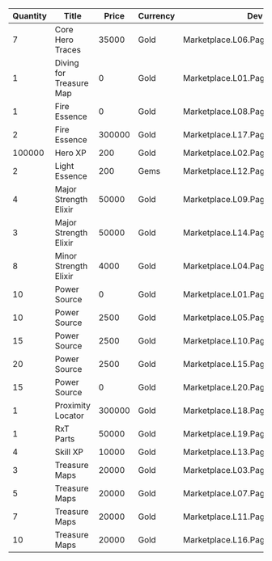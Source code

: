 | Quantity | Title | Price | Currency |  Dev Name |
| -------- | ----- | ----- | -------- |  -------- |
| 7 | Core Hero Traces | 35000 | Gold | Marketplace.L06.Page01.Token.02 |
| 1 | Diving for Treasure Map | 0 | Gold | Marketplace.L01.Page1.VIP5.FreeBonus.01 |
| 1 | Fire Essence | 0 | Gold | Marketplace.L08.Page01.Free.41 |
| 2 | Fire Essence | 300000 | Gold | Marketplace.L17.Page01.Shard.07 |
| 100000 | Hero XP | 200 | Gold | Marketplace.L02.Page01.XP.01 |
| 2 | Light Essence | 200 | Gems | Marketplace.L12.Page01.Reagent.08 |
| 4 | Major Strength Elixir | 50000 | Gold | Marketplace.L09.Page01.MajorElixir.03 |
| 3 | Major Strength Elixir | 50000 | Gold | Marketplace.L14.Page01.ElixirAll.04 |
| 8 | Minor Strength Elixir | 4000 | Gold | Marketplace.L04.Page01.MinorElixir.04 |
| 10 | Power Source | 0 | Gold | Marketplace.L01.Page01.Free.13 |
| 10 | Power Source | 2500 | Gold | Marketplace.L05.Page01.PowerSource.01 |
| 15 | Power Source | 2500 | Gold | Marketplace.L10.Page01.PowerSource.04 |
| 20 | Power Source | 2500 | Gold | Marketplace.L15.Page01.PowerSource.07 |
| 15 | Power Source | 0 | Gold | Marketplace.L20.Page01.Free.72 |
| 1 | Proximity Locator | 300000 | Gold | Marketplace.L18.Page01.Hero.01 |
| 1 | RxT Parts | 50000 | Gold | Marketplace.L19.Page01.Misc.10 |
| 4 | Skill XP | 10000 | Gold | Marketplace.L13.Page01.MapsMisc.04 |
| 3 | Treasure Maps | 20000 | Gold | Marketplace.L03.Page01.MapFragments.01 |
| 5 | Treasure Maps | 20000 | Gold | Marketplace.L07.Page01.MapFragments.04 |
| 7 | Treasure Maps | 20000 | Gold | Marketplace.L11.Page01.TreasureMap.01 |
| 10 | Treasure Maps | 20000 | Gold | Marketplace.L16.Page01.TreasureMap.04 |
